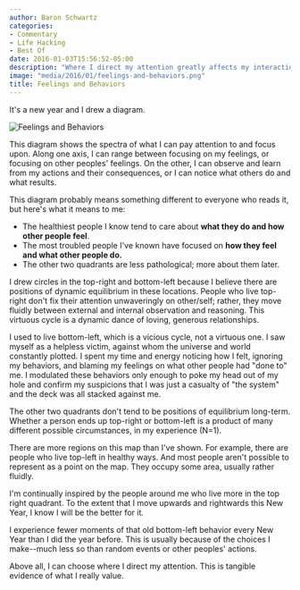 ```yaml
---
author: Baron Schwartz
categories:
- Commentary
- Life Hacking
- Best Of
date: 2016-01-03T15:56:52-05:00
description: "Where I direct my attention greatly affects my interactions with the world."
image: "media/2016/01/feelings-and-behaviors.png"
title: Feelings and Behaviors
---
```


It's a new year and I drew a diagram.

![Feelings and Behaviors](/media/2016/01/feelings-and-behaviors.png)

<!--more-->

This diagram shows the spectra of what I can pay attention to and focus upon.
Along one axis, I can range between focusing on my feelings, or focusing on
other peoples' feelings. On the other, I can observe and learn from my actions
and their consequences, or I can notice what others do and what results.

This diagram probably means something different to everyone
who reads it, but here's what it means to me:

- The healthiest people I know tend to care about **what they do and how other
  people feel**.
- The most troubled people I've known have focused on **how they feel and what
  other people do.**
- The other two quadrants are less pathological; more about them later.

I drew circles in the top-right and bottom-left because I believe there are
positions of dynamic equilibrium in these locations.  People who live top-right
don't fix their attention unwaveringly on other/self; rather, they move fluidly
between external and internal observation and reasoning. This virtuous cycle is
a dynamic dance of loving, generous relationships.

I used to live bottom-left, which is a vicious cycle, not a virtuous one. I saw
myself as a helpless victim, against whom the universe and world constantly
plotted.  I spent my time and energy noticing how I felt, ignoring my behaviors,
and blaming my feelings on what other people had "done to" me.  I modulated
these behaviors only enough to poke my head out of my hole and confirm my
suspicions that I was just a casualty of "the system" and the deck was all
stacked against me.

The other two quadrants don't tend to be positions of equilibrium long-term.
Whether a person ends up top-right or bottom-left is a product of many different
possible circumstances, in my experience (N=1).

There are more regions on this map than I've shown. For example, there are
people who live top-left in healthy ways. And most people aren't possible to
represent as a point on the map. They occupy some area, usually rather fluidly.

I'm continually inspired by the people around me who live more in the top right
quadrant.  To the extent that I move upwards and rightwards this New Year, I
know I will be the better for it.

I experience fewer moments of that old bottom-left behavior every New Year than
I did the year before. This is usually because of the choices I make--much less
so than random events or other peoples' actions.

Above all, I can choose where I direct my attention. This is tangible evidence
of what I really value.
